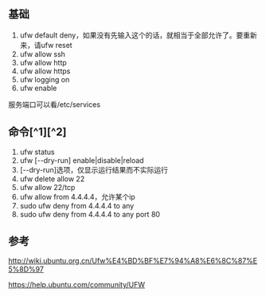 ## 基础

1.  ufw default
    deny，如果没有先输入这个的话，就相当于全部允许了。要重新来，请ufw
    reset
2.  ufw allow ssh
3.  ufw allow http
4.  ufw allow https
5.  ufw logging on
6.  ufw enable

服务端口可以看/etc/services

## 命令[^1][^2]

1.  ufw status
2.  ufw [--dry-run] enable|disable|reload
3.  [--dry-run]选项，仅显示运行结果而不实际运行
4.  ufw delete allow 22
5.  ufw allow 22/tcp
6.  ufw allow from 4.4.4.4，允许某个ip
7.  sudo ufw deny from 4.4.4.4 to any
8.  sudo ufw deny from 4.4.4.4 to any port 80

## 参考

<http://wiki.ubuntu.org.cn/Ufw%E4%BD%BF%E7%94%A8%E6%8C%87%E5%8D%97>

<https://help.ubuntu.com/community/UFW>
